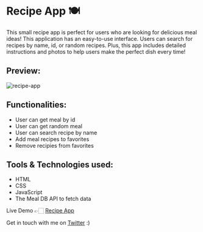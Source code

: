 # Recipe App 🍽

This small recipe app is perfect for users who are looking for delicious meal ideas! This application has an easy-to-use interface. Users can search for recipes by name, id, or random recipes. Plus, this app includes detailed instructions and photos to help users make the perfect dish every time!

## Preview:
![recipe-app](https://user-images.githubusercontent.com/47534248/196105344-0b92a819-a415-47d3-ba11-62139fb13f14.png)

## Functionalities: 

- User can get meal by id 
- User can get random meal
- User can search recipe by name
- Add meal recipes to favorites
- Remove recipies from favorites

## Tools & Technologies used:
- HTML
- CSS
- JavaScript
- The Meal DB API to fetch data

Live Demo 👉🏻 [Recipe App](https://ishrat-recipe-app.netlify.app/) <br>

Get in touch with me on [Twitter](https://twitter.com/ishratUmar18) :)
